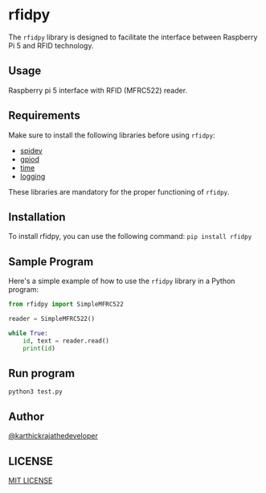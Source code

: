 # rfidpy

The `rfidpy` library is designed to facilitate the interface between Raspberry Pi 5 and RFID technology.

## Usage
Raspberry pi 5 interface with RFID (MFRC522) reader.

## Requirements

Make sure to install the following libraries before using `rfidpy`:

- [spidev](https://pypi.org/project/spidev/)
- [gpiod](https://pypi.org/project/gpiod/)
- [time](https://docs.python.org/3/library/time.html)
- [logging](https://docs.python.org/3/library/logging.html)

These libraries are mandatory for the proper functioning of `rfidpy`.

## Installation
To install rfidpy, you can use the following command:
```pip install rfidpy ```

## Sample Program

Here's a simple example of how to use the `rfidpy` library in a Python program:

```python
from rfidpy import SimpleMFRC522

reader = SimpleMFRC522()

while True:
    id, text = reader.read()
    print(id)
```
## Run program
```python3 test.py```

## Author 
[@karthickrajathedeveloper](https://github.com/karthickrajathedevelope)

## LICENSE
[MIT LICENSE](LICENSE)
